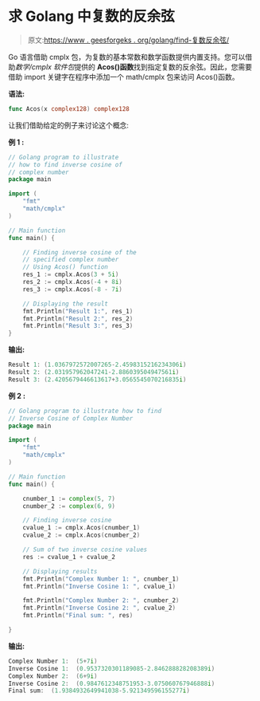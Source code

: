# 求 Golang 中复数的反余弦

> 原文:[https://www . geesforgeks . org/golang/find-复数反余弦/](https://www.geeksforgeeks.org/finding-the-inverse-cosine-of-complex-number-in-golang/)

Go 语言借助 cmplx 包，为复数的基本常数和数学函数提供内置支持。您可以借助*数学/cmplx 软件包*提供的 **Acos()函数**找到指定复数的反余弦。因此，您需要借助 import 关键字在程序中添加一个 math/cmplx 包来访问 Acos()函数。

**语法:**

```go
func Acos(x complex128) complex128
```

让我们借助给定的例子来讨论这个概念:

**例 1 :**

```go
// Golang program to illustrate
// how to find inverse cosine of
// complex number
package main

import (
    "fmt"
    "math/cmplx"
)

// Main function
func main() {

    // Finding inverse cosine of the
    // specified complex number
    // Using Acos() function
    res_1 := cmplx.Acos(3 + 5i)
    res_2 := cmplx.Acos(-4 + 8i)
    res_3 := cmplx.Acos(-8 - 7i)

    // Displaying the result
    fmt.Println("Result 1:", res_1)
    fmt.Println("Result 2:", res_2)
    fmt.Println("Result 3:", res_3)
}
```

**输出:**

```go
Result 1: (1.0367972572007265-2.4598315216234306i)
Result 2: (2.031957962047241-2.886039504947561i)
Result 3: (2.4205679446613617+3.0565545070216835i)

```

**例 2 :**

```go
// Golang program to illustrate how to find
// Inverse Cosine of Complex Number
package main

import (
    "fmt"
    "math/cmplx"
)

// Main function
func main() {

    cnumber_1 := complex(5, 7)
    cnumber_2 := complex(6, 9)

    // Finding inverse cosine
    cvalue_1 := cmplx.Acos(cnumber_1)
    cvalue_2 := cmplx.Acos(cnumber_2)

    // Sum of two inverse cosine values
    res := cvalue_1 + cvalue_2

    // Displaying results
    fmt.Println("Complex Number 1: ", cnumber_1)
    fmt.Println("Inverse Cosine 1: ", cvalue_1)

    fmt.Println("Complex Number 2: ", cnumber_2)
    fmt.Println("Inverse Cosine 2: ", cvalue_2)
    fmt.Println("Final sum: ", res)

}
```

**输出:**

```go
Complex Number 1:  (5+7i)
Inverse Cosine 1:  (0.9537320301189085-2.846288828208389i)
Complex Number 2:  (6+9i)
Inverse Cosine 2:  (0.9847612348751953-3.075060767946888i)
Final sum:  (1.9384932649941038-5.921349596155277i)

```